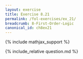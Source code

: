 ```yaml
---
layout: exercise
title: Exercise 8.21
permalink: /fol-exercises/ex_21/
breadcrumb: 8-First-Order-Logic
canonical_id: ch8ex21
---
```


{% include mathjax_support %}
<div id="hiddden">{% include_relative question.md %}</div>
